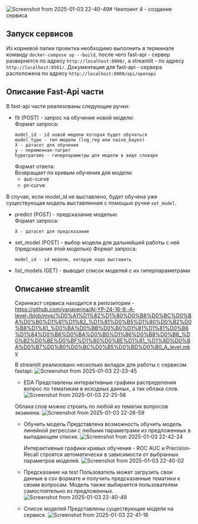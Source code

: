 ![Screenshot from 2025-01-03 22-40-49](https://github.com/user-attachments/assets/4ac7b3a1-d4b8-40aa-99ac-901a999c3f57)# Чекпоинт 4 - создание сервиса

## Запуск сервисов
Из корневой папки проектка необходимо выполнить в терминале команду
`docker-compose up --build`, после чего fast-api - сервер развернется по адресу `http://localhost:8000/`,
а streamlit - по адресу `http://localhost:8501/`.
Документация для fast-api - сервера расположена по адресу `http://localhost:8000/api/openapi`

## Описание Fast-Api части
В fast-api части реализованы следующие ручки:
* fit (POST) - запрос на обучение новой модели:\
    Формат запроса:
    ```
    model_id - id новой модели которая будет обучаться
    model_type - тип модели (log_reg или naive_bayes)
    X - датасет для обучения
    y - переменная-тагрет
    hyperparams - гиперпараметры для модели в виде словаря
    ```
    Формат ответа:\
    Возвращает по кривым обучения для модели:
    - auc-curve
    - pr-curve

В случае, если model_id не выставлено, будет обучена уже существующая модель
выставленная с помощью ручки `set_model`.

* predict (POST) - предсказание моделью\
    Формат запроса:
    ```
    X - датасет для предсказания
    ```
* set_model (POST) - выбор модели для дальнейшей работы с ней (предсказания этой моделью)
  Формат запроса:
  ```
  model_id - id модели, которую надо выставить
  ```
* list_models (GET) - выводит список моделей с их гиперпараметрами

  ## Описание streamlit
  Скринкаст сервиса находится в репозитории - https://github.com/yanaverina/AI-YP-24-16-9.-A-level-/blob/mvp/%D0%A1%D1%82%D1%80%D0%B8%D0%BC%D0%BA%D0%B0%D1%81%D1%82_%D1%81%D0%B5%D1%80%D0%B2%D0%B8%D1%81_%D0%BA%D0%BB%D0%B0%D1%81%D1%81%D0%B8%D1%84%D0%B8%D0%BA%D0%B0%D1%86%D0%B8%D0%B8_%D0%B2%D0%BE%D0%BF%D1%80%D0%BE%D1%81_%D1%8D%D0%BA%D0%B7%D0%B0%D0%BC%D0%B5%D0%BD%D0%B0_A_level.mkv
  
  В streamlit реализовано несколько вкладок для работы с сервисом fastapi:
  ![Screenshot from 2025-01-03 22-23-45](https://github.com/user-attachments/assets/ff60161e-7f3a-4eed-970b-9d5dc7a1cfbf)

  * EDA
  Представлены интерактивные графики распределения вопрос по тематикам в исходных данных, а так облака слов.
  ![Screenshot from 2025-01-03 22-25-58](https://github.com/user-attachments/assets/30aff2c0-d609-42fd-80d4-936cd76a1ab9)

  Облака слов можно строить по любой из тематик вопросов экзамена.
  ![Screenshot from 2025-01-03 22-26-59](https://github.com/user-attachments/assets/6e75de5b-ddae-47fe-a078-9b5e9ca6717c)

  * Обучить модель
    Представлена возможность обучить модель линейной регрессии с любыми параметрами из предложенных в выпадающем списке.
    ![Screenshot from 2025-01-03 22-42-24](https://github.com/user-attachments/assets/16069ebf-56d1-45ad-a1ab-bfecbafae7f8)


    Интерактивные графики кривых обучения - ROC AUC и Precision-Recall строятся автоматически в зависимости от выбранных параметров моделей.
    ![Screenshot from 2025-01-03 22-40-02](https://github.com/user-attachments/assets/9a63a20d-db3a-4502-bd23-331aa22ae1bf)


  * Предсказание на test
    Пользователь может загрузить свои данные в csv формате и получить предсказанные тематики к своим вопросам. Модель также выбирается пользователем самостоятельно из предложенных.
    ![Screenshot from 2025-01-03 22-40-49](https://github.com/user-attachments/assets/a597bb6a-14fe-4426-9a4a-8586657d4f23)


  * Список моделей
    Представлены существующие модели на сервисе.
    ![Screenshot from 2025-01-03 22-41-18](https://github.com/user-attachments/assets/29c35ecb-df58-4892-aed1-da38b83967c6)







